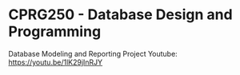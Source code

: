 # CPRG250 - Database Design and Programming

Database Modeling and Reporting Project Youtube: https://youtu.be/1lK29jInRJY
